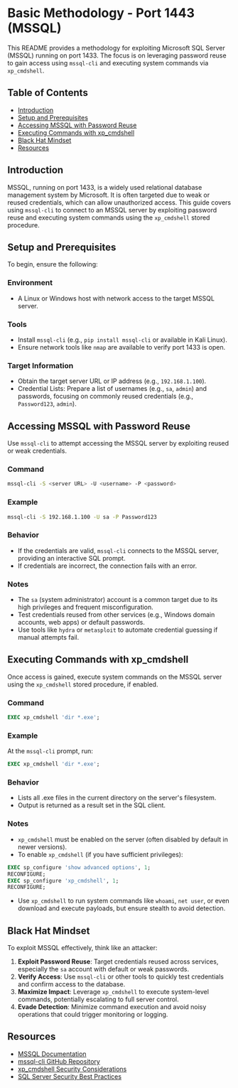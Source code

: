 # Basic Methodology - Port 1443 (MSSQL)

This README provides a methodology for exploiting Microsoft SQL Server (MSSQL) running on port 1433. The focus is on leveraging password reuse to gain access using `mssql-cli` and executing system commands via `xp_cmdshell`.

## Table of Contents

- [Introduction](#introduction)
- [Setup and Prerequisites](#setup-and-prerequisites)
- [Accessing MSSQL with Password Reuse](#accessing-mssql-with-password-reuse)
- [Executing Commands with xp_cmdshell](#executing-commands-with-xp_cmdshell)
- [Black Hat Mindset](#black-hat-mindset)
- [Resources](#resources)

## Introduction

MSSQL, running on port 1433, is a widely used relational database management system by Microsoft. It is often targeted due to weak or reused credentials, which can allow unauthorized access. This guide covers using `mssql-cli` to connect to an MSSQL server by exploiting password reuse and executing system commands using the `xp_cmdshell` stored procedure.

## Setup and Prerequisites

To begin, ensure the following:

### Environment
- A Linux or Windows host with network access to the target MSSQL server.

### Tools
- Install `mssql-cli` (e.g., `pip install mssql-cli` or available in Kali Linux).
- Ensure network tools like `nmap` are available to verify port 1433 is open.

### Target Information
- Obtain the target server URL or IP address (e.g., `192.168.1.100`).
- Credential Lists: Prepare a list of usernames (e.g., `sa`, `admin`) and passwords, focusing on commonly reused credentials (e.g., `Password123`, `admin`).

## Accessing MSSQL with Password Reuse

Use `mssql-cli` to attempt accessing the MSSQL server by exploiting reused or weak credentials.

### Command
```bash
mssql-cli -S <server URL> -U <username> -P <password>
```

### Example
```bash
mssql-cli -S 192.168.1.100 -U sa -P Password123
```

### Behavior
- If the credentials are valid, `mssql-cli` connects to the MSSQL server, providing an interactive SQL prompt.
- If credentials are incorrect, the connection fails with an error.

### Notes
- The `sa` (system administrator) account is a common target due to its high privileges and frequent misconfiguration.
- Test credentials reused from other services (e.g., Windows domain accounts, web apps) or default passwords.
- Use tools like `hydra` or `metasploit` to automate credential guessing if manual attempts fail.

## Executing Commands with xp_cmdshell

Once access is gained, execute system commands on the MSSQL server using the `xp_cmdshell` stored procedure, if enabled.

### Command
```sql
EXEC xp_cmdshell 'dir *.exe';
```

### Example
At the `mssql-cli` prompt, run:
```sql
EXEC xp_cmdshell 'dir *.exe';
```

### Behavior
- Lists all .exe files in the current directory on the server's filesystem.
- Output is returned as a result set in the SQL client.

### Notes
- `xp_cmdshell` must be enabled on the server (often disabled by default in newer versions).
- To enable `xp_cmdshell` (if you have sufficient privileges):
```sql
EXEC sp_configure 'show advanced options', 1;
RECONFIGURE;
EXEC sp_configure 'xp_cmdshell', 1;
RECONFIGURE;
```
- Use `xp_cmdshell` to run system commands like `whoami`, `net user`, or even download and execute payloads, but ensure stealth to avoid detection.

## Black Hat Mindset

To exploit MSSQL effectively, think like an attacker:

1. **Exploit Password Reuse**: Target credentials reused across services, especially the `sa` account with default or weak passwords.
2. **Verify Access**: Use `mssql-cli` or other tools to quickly test credentials and confirm access to the database.
3. **Maximize Impact**: Leverage `xp_cmdshell` to execute system-level commands, potentially escalating to full server control.
4. **Evade Detection**: Minimize command execution and avoid noisy operations that could trigger monitoring or logging.

## Resources

- [MSSQL Documentation](https://docs.microsoft.com/en-us/sql/)
- [mssql-cli GitHub Repository](https://github.com/dbcli/mssql-cli)
- [xp_cmdshell Security Considerations](https://docs.microsoft.com/en-us/sql/relational-databases/system-stored-procedures/xp-cmdshell-transact-sql)
- [SQL Server Security Best Practices](https://docs.microsoft.com/en-us/sql/relational-databases/security/security-best-practices)

